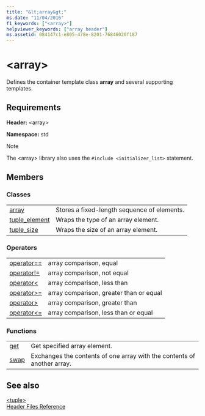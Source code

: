 ```yaml
---
title: "&lt;array&gt;"
ms.date: "11/04/2016"
f1_keywords: ["<array>"]
helpviewer_keywords: ["array header"]
ms.assetid: 084147c1-e805-478e-8201-76846020f187
---
```

# &lt;array&gt;

Defines the container template class **array** and several supporting templates.

## Requirements

**Header:** \<array>

**Namespace:** std

> [!NOTE]
> The \<array> library also uses the `#include <initializer_list>` statement.

## Members

### Classes

|||
|-|-|
|[array](../standard-library/array-class-stl.md)|Stores a fixed-length sequence of elements.|
|[tuple_element](../standard-library/tuple-element-class-tuple.md)|Wraps the type of an array element.|
|[tuple_size](../standard-library/tuple-size-class-tuple.md)|Wraps the size of an array element.|

### Operators

|||
|-|-|
|[operator==](../standard-library/array-operators.md#op_eq_eq)|array comparison, equal|
|[operator!=](../standard-library/array-operators.md#op_neq)|array comparison, not equal|
|[operator\<](../standard-library/array-operators.md#op_lt)|array comparison, less than|
|[operator>=](../standard-library/array-operators.md#op_gt_eq)|array comparison, greater than or equal|
|[operator>](../standard-library/array-operators.md#op_gt)|array comparison, greater than|
|[operator<=](../standard-library/array-operators.md#op_lt_eq)|array comparison, less than or equal|

### Functions

|||
|-|-|
|[get](../standard-library/array-functions.md#get)|Get specified array element.|
|[swap](../standard-library/array-functions.md#swap)|Exchanges the contents of one array with the contents of another array.|

## See also

[\<tuple>](../standard-library/tuple.md)<br/>
[Header Files Reference](../standard-library/cpp-standard-library-header-files.md)<br/>
